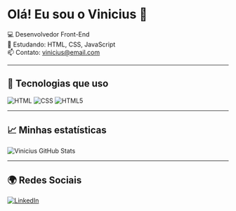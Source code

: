 # Olá! Eu sou o Vinicius 👋

💻 Desenvolvedor Front-End  
🎯 Estudando: HTML, CSS, JavaScript  
📫 Contato: vinicius@email.com  

---

## 🚀 Tecnologias que uso
![HTML](https://img.shields.io/badge/HTML5-E34F26?style=flat-square&logo=html5&logoColor=white)
![CSS](https://img.shields.io/badge/CSS3-1572B6?style=flat-square&logo=css3&logoColor=white)
![HTML5](https://img.shields.io/badge/HTML5-000000?style=for-the-badge&logo=html5&logoColor=E34F26)

---

## 📈 Minhas estatísticas
![Vinicius GitHub Stats](https://github-readme-stats.vercel.app/api?username=viniciusdev&show_icons=true&theme=radical)

---

## 🌍 Redes Sociais
[![LinkedIn](https://img.shields.io/badge/-LinkedIn-0077B5?style=flat-square&logo=linkedin&logoColor=white)](https://linkedin.com/in/seu-link)

